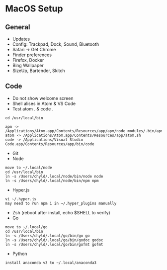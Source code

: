 # MacOS Setup

## General
- Updates
- Config: Trackpad, Dock, Sound, Bluetooth
- Safari -> Get Chrome
- Finder preferences
- Firefox, Docker
- Bing Wallpaper
- SizeUp, Bartender, Skitch

## Code
- Do not show welcome screen
- Shell alises in Atom & VS Code
- Test atom . & code .

```
cd /usr/local/bin

apm -> /Applications/Atom.app/Contents/Resources/app/apm/node_modules/.bin/apm
atom -> /Applications/Atom.app/Contents/Resources/app/atom.sh
code -> /Applications/Visual Studio Code.app/Contents/Resources/app/bin/code

```

- Git
- Node

```
move to ~/.local/node
cd /usr/local/bin
ln -s /Users/chyld/.local/node/bin/node node
ln -s /Users/chyld/.local/node/bin/npm npm
```

- Hyper.js

```
vi ~/.hyper.js
may need to run npm i in ~/.hyper_plugins manually
```

- Zsh (reboot after install, echo $SHELL to verify)
- Go

```
move to ~/.local/go
cd /usr/local/bin
ln -s /Users/chyld/.local/go/bin/go go
ln -s /Users/chyld/.local/go/bin/godoc godoc
ln -s /Users/chyld/.local/go/bin/gofmt gofmt   
```

- Python

```
install anaconda v3 to ~/.local/anaconda3
```

